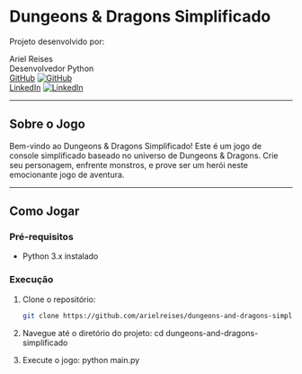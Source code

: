 # Dungeons & Dragons Simplificado

Projeto desenvolvido por:

Ariel Reises  
Desenvolvedor Python  
[GitHub](https://github.com/arielreises) [![GitHub](https://img.shields.io/badge/GitHub-arielreises-blue)](https://github.com/arielreises)  
[LinkedIn](https://www.linkedin.com/in/arielreises/) [![LinkedIn](https://img.shields.io/badge/LinkedIn-arielreises-blue)](https://www.linkedin.com/in/arielreises/)

---

## Sobre o Jogo

Bem-vindo ao Dungeons & Dragons Simplificado! Este é um jogo de console simplificado baseado no universo de Dungeons & Dragons. Crie seu personagem, enfrente monstros, e prove ser um herói neste emocionante jogo de aventura.

---

## Como Jogar

### Pré-requisitos

- Python 3.x instalado

### Execução

1. Clone o repositório:

   ```bash
   git clone https://github.com/arielreises/dungeons-and-dragons-simplificado.git

2. Navegue até o diretório do projeto:
cd dungeons-and-dragons-simplificado

3. Execute o jogo:
python main.py
